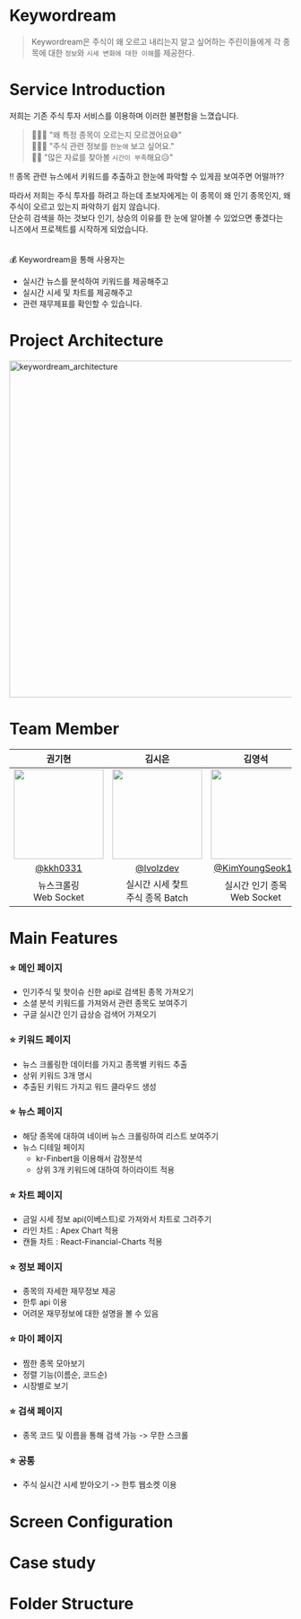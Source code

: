 # Keywordream
> Keywordream은 주식이 왜 오르고 내리는지 알고 싶어하는 주린이들에게 각 종목에 대한 `정보`와 `시세 변화에 대한 이해`를 제공한다.

# Service Introduction
저희는 기존 주식 투자 서비스를 이용하며 이러한 불편함을 느꼈습니다.

> 🙋🏻‍♂️ "왜 특정 종목이 오르는지 모르겠어요😅"<br> 
> 🙋🏻‍♀️ "주식 관련 정보를 `한눈에` 보고 싶어요."<br>
> 🙋🏻 "많은 자료를 찾아볼 `시간이 부족`해요😥"<br>

‼️ 종목 관련 뉴스에서 키워드를 추출하고 한눈에 파악할 수 있게끔 보여주면 어떨까??  

따라서 저희는 주식 투자를 하려고 하는데 초보자에게는 이 종목이 왜 인기 종목인지, 왜 주식이 오르고 있는지 파악하기 쉽지 않습니다.  
단순히 검색을 하는 것보다 인기, 상승의 이유를 한 눈에 알아볼 수 있었으면 좋겠다는 니즈에서 프로젝트를 시작하게 되었습니다.  
<br/><br/>
💰 Keywordream을 통해 사용자는
- 실시간 뉴스를 분석하여 키워드를 제공해주고
- 실시간 시세 및 차트를 제공해주고
- 관련 재무제표를 확인할 수 있습니다.

# Project Architecture
<img width="600" alt="keywordream_architecture" src="https://github.com/Keywordream-PDA/Client/assets/99806443/04e430bd-8f7f-472f-92a1-0f05104e0e59">

# Team Member
|권기현|김시은|김영석|유영서|이한슬|
|:---:|:---:|:---:|:---:|:---:|
|<img width="160px" src="https://avatars.githubusercontent.com/u/99806443?v=4"/> |<img width="160px" src="https://avatars.githubusercontent.com/u/63188042?v=4" />|<img width="160px" src="https://avatars.githubusercontent.com/u/122508517?v=4" />|<img width="160px" src="https://avatars.githubusercontent.com/u/102814269?v=4" />|<img width="160px" src="https://avatars.githubusercontent.com/u/129421334?v=4" />|
|[@kkh0331](https://github.com/kkh0331)|[@lvolzdev](https://github.com/lvolzdev)|[@KimYoungSeok15](https://github.com/KimYoungSeok15)|[@YeongseoYoo](https://github.com/YeongseoYoo)|[@eehanseul](https://github.com/eehanseul)|
|뉴스크롤링<br/>Web Socket|실시간 시세 찿트<br/>주식 종목 Batch|실시간 인기 종목<br/>Web Socket|소설 분석 키워드<br/>일일 시세|키워드 워드클라우드<br/>DB 설계|

# Main Features
### ⭐️ 메인 페이지
- 인기주식 및 핫이슈 신한 api로 검색된 종목 가져오기
- 소셜 분석 키워드를 가져와서 관련 종목도 보여주기
- 구글 실시간 인기 급상승 검색어 가져오기

### ⭐️ 키워드 페이지
- 뉴스 크롤링한 데이터를 가지고 종목별 키워드 추출
- 상위 키워드 3개 명시
- 추출된 키워드 가지고 워드 클라우드 생성

### ⭐️ 뉴스 페이지
- 해당 종목에 대하여 네이버 뉴스 크롤링하여 리스트 보여주기
- 뉴스 디테일 페이지
  - kr-Finbert을 이용해서 감정분석
  - 상위 3개 키워드에 대하여 하이라이트 적용

### ⭐️ 차트 페이지
- 금일 시세 정보 api(이베스트)로 가져와서 차트로 그려주기
- 라인 차트 : Apex Chart 적용
- 캔들 차트 : React-Financial-Charts 적용
  
### ⭐️ 정보 페이지
- 종목의 자세한 재무정보 제공
- 한투 api 이용
- 어려운 재무정보에 대한 설명을 볼 수 있음

### ⭐️ 마이 페이지
- 찜한 종목 모아보기
- 정렬 기능(이름순, 코드순)
- 시장별로 보기

### ⭐️ 검색 페이지
- 종목 코드 및 이름을 통해 검색 가능 -> 무한 스크롤

### ⭐️ 공통
- 주식 실시간 시세 받아오기 -> 한투 웹소켓 이용

# Screen Configuration

# Case study

# Folder Structure
